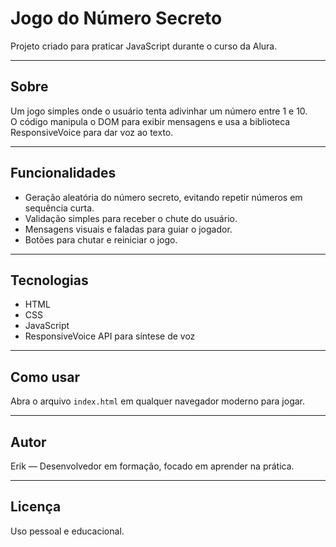 # Jogo do Número Secreto

Projeto criado para praticar JavaScript durante o curso da Alura.

---

## Sobre

Um jogo simples onde o usuário tenta adivinhar um número entre 1 e 10.  
O código manipula o DOM para exibir mensagens e usa a biblioteca ResponsiveVoice para dar voz ao texto.

---

## Funcionalidades

- Geração aleatória do número secreto, evitando repetir números em sequência curta.  
- Validação simples para receber o chute do usuário.  
- Mensagens visuais e faladas para guiar o jogador.  
- Botões para chutar e reiniciar o jogo.  

---

## Tecnologias

- HTML  
- CSS  
- JavaScript  
- ResponsiveVoice API para síntese de voz

---

## Como usar

Abra o arquivo `index.html` em qualquer navegador moderno para jogar.

---

## Autor

Erik — Desenvolvedor em formação, focado em aprender na prática.

---

## Licença

Uso pessoal e educacional.
